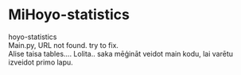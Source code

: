 # MiHoyo-statistics
hoyo-statistics<br>
Main.py, URL not found. try to fix.<br>
Alise taisa tables.... Lolita.. saka mēģināt veidot main kodu, lai varētu izveidot primo lapu.
